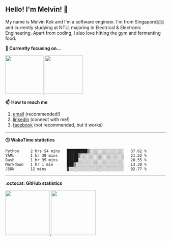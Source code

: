 <h2>Hello! I'm Melvin! 👋</h2>

My name is Melvin Kok and I'm a software engineer. I'm from Singapore🇸🇬 and currently studying at NTU, majoring in Electrical & Electronic Engineering. Apart from coding, I also love hitting the gym and fermenting food. 

<strong>🔭 Currently focusing on...</strong>

<p>
    <a href="https://github.com/melvinkokxw/stroustrup-ppp">
        <img src="https://github-readme-stats.vercel.app/api/pin/?username=melvinkokxw&repo=stroustrup-ppp&theme=dark" height=120>
    </a>
    <a href="https://github.com/melvinkokxw/improving-dl-accuracy-gan">
        <img src="https://github-readme-stats.vercel.app/api/pin/?username=melvinkokxw&repo=improving-dl-accuracy-gan&theme=dark" height=120>
    </a>
</p>


<strong>📫 How to reach me </strong>
   
   1. [email](mailto:melvinkokxw@gmail.com) (recommended!)
   2. [linkedin](https://www.linkedin.com/in/melvinkokxw) (connect with me!)
   3. [facebook](https://www.facebook.com/melvinkokxw) (not recommended, but it works)

<hr>

<strong>🕒 WakaTime statistics</strong>
<br>

<!--START_SECTION:waka-->
```text
Python     2 hrs 54 mins   █████████▒░░░░░░░░░░░░░░░   37.62 % 
YAML       1 hr 39 mins    █████▒░░░░░░░░░░░░░░░░░░░   21.52 % 
Bash       1 hr 35 mins    █████░░░░░░░░░░░░░░░░░░░░   20.55 % 
Markdown   1 hr 1 min      ███▒░░░░░░░░░░░░░░░░░░░░░   13.30 % 
JSON       12 mins         ▓░░░░░░░░░░░░░░░░░░░░░░░░   02.77 % 
```
<!--END_SECTION:waka-->

<hr>

<strong>:octocat: GitHub statistics</strong>
<br>

<p>
  <a href="https://github.com/anuraghazra/github-readme-stats" target="_blank">
    <img src="https://github-readme-stats.vercel.app/api?username=melvinkokxw&show_icons=true&theme=dark&hide=stars"  height=140>
  </a>
  <a href="https://github.com/anuraghazra/github-readme-stats" target="_blank">
    <img src="https://github-readme-stats.vercel.app/api/top-langs/?username=melvinkokxw&hide=jupyter%20notebook&theme=dark&layout=compact"  height=140>
  </a>
</p>

<!--
**melvinkokxw/melvinkokxw** is a ✨ _special_ ✨ repository because its `README.md` (this file) appears on your GitHub profile.

Here are some ideas to get you started:

- 🔭 I’m currently working on ...
- 🌱 I’m currently learning ...
- 👯 I’m looking to collaborate on ...
- 🤔 I’m looking for help with ...
- 💬 Ask me about ...
- 📫 How to reach me: ...
- 😄 Pronouns: ...
- ⚡ Fun fact: ...
-->
